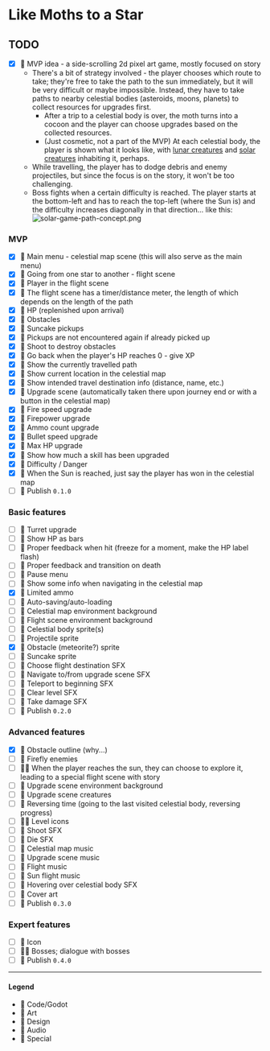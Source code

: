 # Like Moths to a Star

## TODO

- [x] 💚 MVP idea - a side-scrolling 2d pixel art game, mostly focused on story
    - There's a bit of strategy involved - the player chooses which route to take; they're free to take the path to the
      sun immediately, but it will be very difficult or maybe impossible. Instead, they have to take paths to nearby
      celestial bodies (asteroids, moons, planets) to collect resources for upgrades first.
        - After a trip to a celestial body is over, the moth turns into a cocoon and the player can choose upgrades
          based on the collected resources.
        - (Just cosmetic, not a part of the MVP) At each celestial body, the player is shown what it looks like,
          with [lunar creatures](https://assets1.ignimgs.com/2008/11/20/elebits-the-adventures-of-kai-and-zero-20081120034550582-2655629.jpg)
          and [solar creatures](https://assets2.ignimgs.com/2006/05/10/elebits-20060509074340714-1497107.jpg) inhabiting
          it, perhaps.
    - While travelling, the player has to dodge debris and enemy projectiles, but since the focus is on the story, it
      won't be too challenging.
    - Boss fights when a certain difficulty is reached. The player starts at the bottom-left and has to reach the top-left (where the Sun is) and the difficulty increases diagonally in that direction... like this:
  ![solar-game-path-concept.png](../../blob/main/solar-game-path-concept.png?raw=true)

### MVP

- [x] 💙 Main menu - celestial map scene (this will also serve as the main menu)
- [x] 💙 Going from one star to another - flight scene
- [x] 💙 Player in the flight scene
- [x] 💙 The flight scene has a timer/distance meter, the length of which depends on the length of the path
- [x] 💙 HP (replenished upon arrival)
- [x] 💙 Obstacles
- [x] 💙 Suncake pickups
- [x] 💙 Pickups are not encountered again if already picked up
- [x] 💙 Shoot to destroy obstacles
- [x] 💙 Go back when the player's HP reaches 0 - give XP
- [x] 💙 Show the currently travelled path
- [x] 💙 Show current location in the celestial map
- [x] 💙 Show intended travel destination info (distance, name, etc.)
- [x] 💙 Upgrade scene (automatically taken there upon journey end or with a button in the celestial map)
- [x] 💙 Fire speed upgrade
- [x] 💙 Firepower upgrade
- [x] 💙 Ammo count upgrade
- [x] 💙 Bullet speed upgrade
- [x] 💙 Max HP upgrade
- [x] 💙 Show how much a skill has been upgraded
- [x] 💙 Difficulty / Danger
- [x] 💙 When the Sun is reached, just say the player has won in the celestial map
- [ ] 💟 Publish `0.1.0`

### Basic features

- [ ] 💙 Turret upgrade
- [ ] 💙 Show HP as bars
- [ ] 💙 Proper feedback when hit (freeze for a moment, make the HP label flash)
- [ ] 💙 Proper feedback and transition on death
- [ ] 💙 Pause menu
- [ ] 💙 Show some info when navigating in the celestial map
- [x] 💙 Limited ammo
- [ ] 💙 Auto-saving/auto-loading
- [ ] 💜 Celestial map environment background
- [ ] 💜 Flight scene environment background
- [ ] 💜 Celestial body sprite(s)
- [ ] 💜 Projectile sprite
- [x] 💜 Obstacle (meteorite?) sprite
- [ ] 💜 Suncake sprite
- [ ] 💛 Choose flight destination SFX
- [ ] 💛 Navigate to/from upgrade scene SFX
- [ ] 💛 Teleport to beginning SFX
- [ ] 💛 Clear level SFX
- [ ] 💛 Take damage SFX
- [ ] 💟 Publish `0.2.0`

### Advanced features

- [x] 💙 Obstacle outline (why...)
- [ ] 💙 Firefly enemies
- [ ] 💙💜 When the player reaches the sun, they can choose to explore it, leading to a special flight scene with story
- [ ] 💜 Upgrade scene environment background
- [ ] 💜 Upgrade scene creatures
- [ ] 💙 Reversing time (going to the last visited celestial body, reversing progress)
- [ ] 💙💜 Level icons
- [ ] 💛 Shoot SFX
- [ ] 💛 Die SFX
- [ ] 💛 Celestial map music
- [ ] 💛 Upgrade scene music
- [ ] 💛 Flight music
- [ ] 💛 Sun flight music
- [ ] 💛 Hovering over celestial body SFX
- [ ] 💜 Cover art
- [ ] 💟 Publish `0.3.0`

### Expert features

- [ ] 💜 Icon
- [ ] 💙💚 Bosses; dialogue with bosses
- [ ] 💟 Publish `0.4.0`

---

#### Legend

- 💙 Code/Godot
- 💜 Art
- 💚 Design
- 💛 Audio
- 💟 Special
